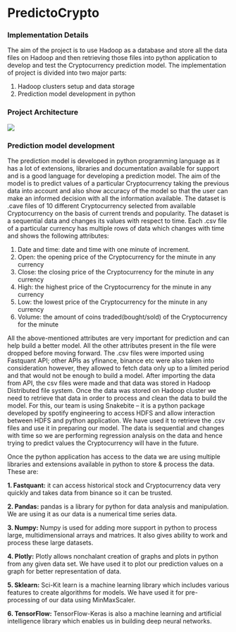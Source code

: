 # PredictoCrypto

<h3>Implementation Details</h3>

The aim of the project is to use Hadoop as a database and store all the data files on Hadoop and then retrieving those files into python application to develop and test the Cryptocurrency prediction model. The implementation of project is divided into two major parts:
1. Hadoop clusters setup and data storage 
2. Prediction model development in python

<h3>Project Architecture</h3>
<img src="https://user-images.githubusercontent.com/70585344/149032216-5488a741-69c8-4880-8223-614fd947e038.png"> </img>


<h3>Prediction model development</h3>
The prediction model is developed in python programming language as it has a lot of extensions, libraries and documentation available for support and is a good language for developing a prediction model. The aim of the model is to predict values of a particular Cryptocurrency taking the previous data into account and also show accuracy of the model so that the user can make an informed decision with all the information available.
The dataset is .cave files of 10 different Cryptocurrency selected from available Cryptocurrency on the basis of current trends and popularity. The dataset is a sequential data and changes its values with respect to time. Each .csv file of a particular currency has multiple rows of data which changes with time and shows the following attributes:

1. Date and time: date and time with one minute of increment.
2. Open: the opening price of the Cryptocurrency for the minute in any currency
3. Close: the closing price of the Cryptocurrency for the minute in any currency
4. High: the highest price of the Cryptocurrency for the minute in any currency
5. Low: the lowest price of the Cryptocurrency for the minute in any currency
6. Volume: the amount of coins traded(bought/sold) of the Cryptocurrency for the minute

All the above-mentioned attributes are very important for prediction and can help build a better model. All the other attributes present in the file were dropped before moving forward.
The .csv files were imported using Fastquant API; other APIs as yfinance, binance etc were also taken into consideration however, they allowed to fetch data only up to a limited period and that would not be enough to build a model.
After importing the data from API, the csv files were made and that data was stored in Hadoop Distributed file system. Once the data was stored on Hadoop cluster we need to retrieve that data in order to process and clean the data to build the model.
For this, our team is using Snakebite – it is a python package developed by spotify engineering to access HDFS and allow interaction between HDFS and python application. We have used it to retrieve the .csv files and use it in preparing our model. The data is sequential and changes with time so we are performing regression analysis on the data and hence trying to predict values the Cryptocurrency will have in the future.

Once the python application has access to the data we are using multiple libraries and extensions available in python to store & process the data. These are:

**1. Fastquant:** it can access historical stock and Cryptocurrency data very quickly and takes data from binance so it can be trusted.

**2. Pandas:** pandas is a library for python for data analysis and manipulation. We are using it as our data is a numerical time series data.

**3. Numpy:** Numpy is used for adding more support in python to process large, multidimensional arrays and matrices. It also gives ability to work and process these large datasets.

**4. Plotly:** Plotly allows nonchalant creation of graphs and plots in python from any given data set. We have used it to plot our prediction values on a graph for better representation of data.

**5. Sklearn:** Sci-Kit learn is a machine learning library which includes various features to create algorithms for models. We have used it for pre-processing of our data using MinMaxScaler.

**6. TensorFlow:** TensorFlow-Keras is also a machine learning and artificial intelligence library which enables us in building deep neural networks.
